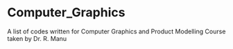 # Computer_Graphics
A list of codes written for Computer Graphics and Product Modelling Course taken by Dr. R. Manu 
